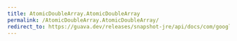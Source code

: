 ```yaml
---
title: AtomicDoubleArray.AtomicDoubleArray
permalink: /AtomicDoubleArray.AtomicDoubleArray/
redirect_to: https://guava.dev/releases/snapshot-jre/api/docs/com/google/common/util/concurrent/AtomicDoubleArray.html#AtomicDoubleArray-int-
---
```

